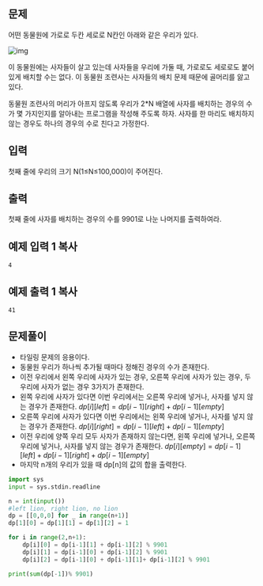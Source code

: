 ## 문제

어떤 동물원에 가로로 두칸 세로로 N칸인 아래와 같은 우리가 있다.

![img](https://www.acmicpc.net/upload/201004/dnfl.JPG)

이 동물원에는 사자들이 살고 있는데 사자들을 우리에 가둘 때, 가로로도 세로로도 붙어 있게 배치할 수는 없다. 이 동물원 조련사는 사자들의 배치 문제 때문에 골머리를 앓고 있다.

동물원 조련사의 머리가 아프지 않도록 우리가 2*N 배열에 사자를 배치하는 경우의 수가 몇 가지인지를 알아내는 프로그램을 작성해 주도록 하자. 사자를 한 마리도 배치하지 않는 경우도 하나의 경우의 수로 친다고 가정한다.

## 입력

첫째 줄에 우리의 크기 N(1≤N≤100,000)이 주어진다.

## 출력

첫째 줄에 사자를 배치하는 경우의 수를 9901로 나눈 나머지를 출력하여라.

## 예제 입력 1 복사

```
4
```

## 예제 출력 1 복사

```
41
```

## 문제풀이
- 타일링 문제의 응용이다.
- 동물원 우리가 하나씩 추가될 때마다 정해진 경우의 수가 존재한다.
- 이전 우리에서 왼쪽 우리에 사자가 있는 경우, 오른쪽 우리에 사자가 있는 경우, 두 우리에 사자가 없는 경우 3가지가 존재한다.
- 왼쪽 우리에 사자가 있다면 이번 우리에서는 오른쪽 우리에 넣거나, 사자를 넣지 않는 경우가 존재한다. $dp[i][left] = dp[i-1][right] + dp[i-1][empty]$
- 오른쪽 우리에 사자가 있다면 이번 우리에서는 왼쪽 우리에 넣거나, 사자를 넣지 않는 경우가 존재한다. $dp[i][right] = dp[i-1][left] + dp[i-1][empty]$
- 이전 우리에 양쪽 우리 모두 사자가 존재하지 않는다면, 왼쪽 우리에 넣거나, 오른쪽 우리에 넣거나, 사자를 넣지 않는 경우가 존재한다. $dp[i][empty] = dp[i-1][left] + dp[i-1][right] + dp[i-1][empty]$
- 마지막 n개의 우리가 있을 때 dp[n]의 값의 합을 출력한다.


```python
import sys
input = sys.stdin.readline

n = int(input())
#left lion, right lion, no lion
dp = [[0,0,0] for _ in range(n+1)]
dp[1][0] = dp[1][1] = dp[1][2] = 1

for i in range(2,n+1):
    dp[i][0] = dp[i-1][1] + dp[i-1][2] % 9901
    dp[i][1] = dp[i-1][0] + dp[i-1][2] % 9901
    dp[i][2] = dp[i-1][0] + dp[i-1][1]+ dp[i-1][2] % 9901

print(sum(dp[-1])% 9901)

```
